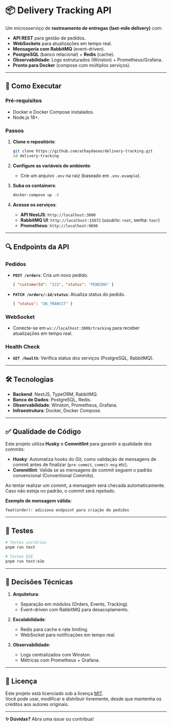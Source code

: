 # **📦 Delivery Tracking API**  

Um microsserviço de **rastreamento de entregas (last-mile delivery)** com:  
- **API REST** para gestão de pedidos.  
- **WebSockets** para atualizações em tempo real.  
- **Mensageria com RabbitMQ** (event-driven).  
- **PostgreSQL** (banco relacional) + **Redis** (cache).  
- **Observabilidade**: Logs estruturados (Winston) + Prometheus/Grafana.  
- **Pronto para Docker** (compose com múltiplos serviços).  

---

## **🚀 Como Executar**  

### **Pré-requisitos**  
- Docker e Docker Compose instalados.  
- Node.js 18+.  

### **Passos**  
1. **Clone o repositório**:  
   ```bash  
   git clone https://github.com/athaydaooo/delivery-tracking.git  
   cd delivery-tracking  
   ```  

2. **Configure as variáveis de ambiente**:  
   - Crie um arquivo `.env` na raiz (baseado em `.env.example`).  

3. **Suba os containers**:  
   ```bash  
   docker-compose up -d  
   ```  

4. **Acesse os serviços**:  
   - **API NestJS**: `http://localhost:3000`  
   - **RabbitMQ UI**: `http://localhost:15672` (usuário: `root`, senha: `toor`)  
   - **Prometheus**: `http://localhost:9090`  
---

## **🔍 Endpoints da API**  

### **Pedidos**  
- **`POST /orders`**: Cria um novo pedido.  
  ```json  
  { "customerId": "123", "status": "PENDING" }  
  ```  
- **`PATCH /orders/:id/status`**: Atualiza status do pedido.  
  ```json  
  { "status": "IN_TRANSIT" }  
  ```  

### **WebSocket**  
- Conecte-se em `ws://localhost:3000/tracking` para receber atualizações em tempo real.  

### **Health Check**  
- **`GET /health`**: Verifica status dos serviços (PostgreSQL, RabbitMQ).  

---

## **🛠️ Tecnologias**  
- **Backend**: NestJS, TypeORM, RabbitMQ.  
- **Banco de Dados**: PostgreSQL, Redis.  
- **Observabilidade**: Winston, Prometheus, Grafana.  
- **Infraestrutura**: Docker, Docker Compose.  

---

## **✅ Qualidade de Código**

Este projeto utiliza **Husky** e **Commitlint** para garantir a qualidade dos commits:

- **Husky**: Automatiza hooks do Git, como validação de mensagens de commit antes de finalizar (`pre-commit`, `commit-msg` etc).
- **Commitlint**: Valida se as mensagens de commit seguem o padrão convencional (Conventional Commits).

Ao tentar realizar um commit, a mensagem será checada automaticamente. Caso não esteja no padrão, o commit será rejeitado.

**Exemplo de mensagem válida:**
```
feat(order): adiciona endpoint para criação de pedidos
```

---

## **🧪 Testes**  
```bash  
# Testes unitários  
pnpm run test  

# Testes E2E  
pnpm run test:e2e  
```  

---

## **📌 Decisões Técnicas**  
1. **Arquitetura**:  
   - Separação em módulos (Orders, Events, Tracking).  
   - Event-driven com RabbitMQ para desacoplamento.  

2. **Escalabilidade**:  
   - Redis para cache e rate limiting.  
   - WebSocket para notificações em tempo real.  

3. **Observabilidade**:  
   - Logs centralizados com Winston.  
   - Métricas com Prometheus + Grafana.  

---

## **📄 Licença**

Este projeto está licenciado sob a licença [MIT](LICENSE).  
Você pode usar, modificar e distribuir livremente, desde que mantenha os créditos aos autores originais.


--- 

**✨ Dúvidas?** Abra uma *issue* ou contribua!  
